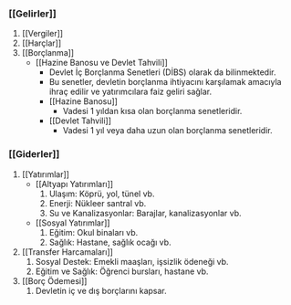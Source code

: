 ### [[Gelirler]]
1. [[Vergiler]]
2. [[Harçlar]]
3. [[Borçlanma]]
	 - [[Hazine Banosu ve Devlet Tahvili]]
		 - Devlet İç Borçlanma Senetleri (DİBS) olarak da bilinmektedir.
		 - Bu senetler, devletin borçlanma ihtiyacını karşılamak amacıyla ihraç edilir ve yatırımcılara faiz geliri sağlar.
		 - [[Hazine Banosu]]
			 - Vadesi 1 yıldan kısa olan borçlanma senetleridir.
		- [[Devlet Tahvili]]
			- Vadesi 1 yıl veya daha uzun olan borçlanma senetleridir.
### [[Giderler]]
1. [[Yatırımlar]]
	- [[Altyapı Yatırımları]]
		1. Ulaşım: Köprü, yol, tünel vb.
		2. Enerji: Nükleer santral vb.
		3. Su ve Kanalizasyonlar: Barajlar, kanalizasyonlar vb.
	- [[Sosyal Yatırımlar]]
		1. Eğitim: Okul binaları vb.
		2. Sağlık: Hastane, sağlık ocağı vb.
2. [[Transfer Harcamaları]] 
	1. Sosyal Destek: Emekli maaşları, işsizlik ödeneği vb.
	2. Eğitim ve Sağlık: Öğrenci bursları, hastane vb.
3. [[Borç Ödemesi]]
	1. Devletin iç ve dış borçlarını kapsar.